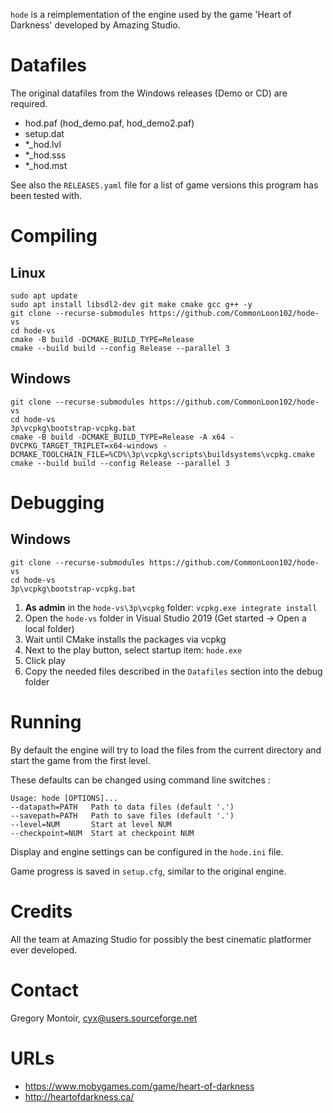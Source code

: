 `hode` is a reimplementation of the engine used by the game 'Heart of Darkness'
developed by Amazing Studio.

Datafiles
=========
The original datafiles from the Windows releases (Demo or CD) are required.

- hod.paf (hod_demo.paf, hod_demo2.paf)
- setup.dat
- *_hod.lvl
- *_hod.sss
- *_hod.mst

See also the `RELEASES.yaml` file for a list of game versions this program
has been tested with.

Compiling
=========
Linux
-----
```
sudo apt update
sudo apt install libsdl2-dev git make cmake gcc g++ -y
git clone --recurse-submodules https://github.com/CommonLoon102/hode-vs
cd hode-vs
cmake -B build -DCMAKE_BUILD_TYPE=Release
cmake --build build --config Release --parallel 3
```
Windows
-------
```
git clone --recurse-submodules https://github.com/CommonLoon102/hode-vs
cd hode-vs
3p\vcpkg\bootstrap-vcpkg.bat
cmake -B build -DCMAKE_BUILD_TYPE=Release -A x64 -DVCPKG_TARGET_TRIPLET=x64-windows -DCMAKE_TOOLCHAIN_FILE=%CD%\3p\vcpkg\scripts\buildsystems\vcpkg.cmake
cmake --build build --config Release --parallel 3
```

Debugging
=========
Windows
-------
```
git clone --recurse-submodules https://github.com/CommonLoon102/hode-vs
cd hode-vs
3p\vcpkg\bootstrap-vcpkg.bat
```
1. **As admin** in the `hode-vs\3p\vcpkg` folder: `vcpkg.exe integrate install`
2. Open the `hode-vs` folder in Visual Studio 2019 (Get started -> Open a local folder)
3. Wait until CMake installs the packages via vcpkg
4. Next to the play button, select startup item: `hode.exe`
5. Click play
6. Copy the needed files described in the `Datafiles` section into the debug folder

Running
=======
By default the engine will try to load the files from the current directory
and start the game from the first level.

These defaults can be changed using command line switches :

    Usage: hode [OPTIONS]...
    --datapath=PATH   Path to data files (default '.')
    --savepath=PATH   Path to save files (default '.')
    --level=NUM       Start at level NUM
    --checkpoint=NUM  Start at checkpoint NUM

Display and engine settings can be configured in the `hode.ini` file.

Game progress is saved in `setup.cfg`, similar to the original engine.

Credits
=======
All the team at Amazing Studio for possibly the best cinematic platformer ever
developed.

Contact
=======
Gregory Montoir, cyx@users.sourceforge.net

URLs
====
- https://www.mobygames.com/game/heart-of-darkness
- http://heartofdarkness.ca/
